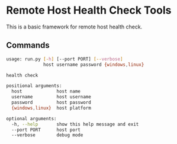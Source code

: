 # Remote Host Health Check Tools

This is a basic framework for remote host health check.

## Commands

```bash
usage: run.py [-h] [--port PORT] [--verbose]
              host username password {windows,linux}

health check

positional arguments:
  host             host name
  username         host username
  password         host password
  {windows,linux}  host platform

optional arguments:
  -h, --help       show this help message and exit
  --port PORT      host port
  --verbose        debug mode
```
